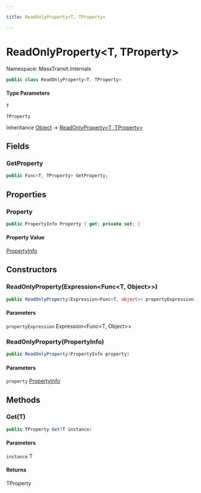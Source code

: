 ```yaml
---

title: ReadOnlyProperty<T, TProperty>

---
```


# ReadOnlyProperty\<T, TProperty\>

Namespace: MassTransit.Internals

```csharp
public class ReadOnlyProperty<T, TProperty>
```

#### Type Parameters

`T`<br/>

`TProperty`<br/>

Inheritance [Object](https://learn.microsoft.com/en-us/dotnet/api/system.object) → [ReadOnlyProperty\<T, TProperty\>](../masstransit-internals/readonlyproperty-2)

## Fields

### **GetProperty**

```csharp
public Func<T, TProperty> GetProperty;
```

## Properties

### **Property**

```csharp
public PropertyInfo Property { get; private set; }
```

#### Property Value

[PropertyInfo](https://learn.microsoft.com/en-us/dotnet/api/system.reflection.propertyinfo)<br/>

## Constructors

### **ReadOnlyProperty(Expression\<Func\<T, Object\>\>)**

```csharp
public ReadOnlyProperty(Expression<Func<T, object>> propertyExpression)
```

#### Parameters

`propertyExpression` Expression\<Func\<T, Object\>\><br/>

### **ReadOnlyProperty(PropertyInfo)**

```csharp
public ReadOnlyProperty(PropertyInfo property)
```

#### Parameters

`property` [PropertyInfo](https://learn.microsoft.com/en-us/dotnet/api/system.reflection.propertyinfo)<br/>

## Methods

### **Get(T)**

```csharp
public TProperty Get(T instance)
```

#### Parameters

`instance` T<br/>

#### Returns

TProperty<br/>
